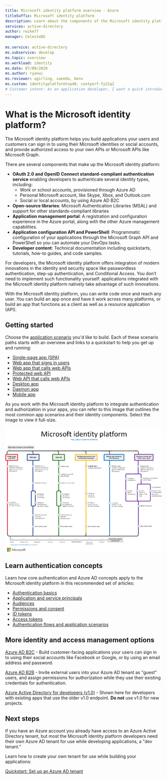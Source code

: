 ```yaml
---
title: Microsoft identity platform overview - Azure
titleSuffix: Microsoft identity platform
description: Learn about the components of the Microsoft identity platform and how they can help you build identity and access management (IAM) support into your applications.
services: active-directory
author: rwike77
manager: CelesteDG

ms.service: active-directory
ms.subservice: develop
ms.topic: overview
ms.workload: identity
ms.date: 07/09/2020
ms.author: ryanwi
ms.reviewer: agirling, saeeda, benv
ms.custom: identityplatformtop40, contperf-fy21q2
# Customer intent: As an application developer, I want a quick introduction to the Microsoft identity platform so I can decide if this platform meets my application development requirements.
---
```


# What is the Microsoft identity platform?

The Microsoft identity platform helps you build applications your users and customers can sign in to using their Microsoft identities or social accounts, and provide authorized access to your own APIs or Microsoft APIs like Microsoft Graph.

There are several components that make up the Microsoft identity platform:

- **OAuth 2.0 and OpenID Connect standard-compliant authentication service** enabling developers to authenticate several identity types, including:
  - Work or school accounts, provisioned through Azure AD
  - Personal Microsoft account, like Skype, Xbox, and Outlook.com
  - Social or local accounts, by using Azure AD B2C
- **Open-source libraries**: Microsoft Authentication Libraries (MSAL) and support for other standards-compliant libraries
- **Application management portal**: A registration and configuration experience in the Azure portal, along with the other Azure management capabilities.
- **Application configuration API and PowerShell**: Programmatic configuration of your applications through the Microsoft Graph API and PowerShell so you can automate your DevOps tasks.
- **Developer content**: Technical documentation including quickstarts, tutorials, how-to guides, and code samples.

For developers, the Microsoft identity platform offers integration of modern innovations in the identity and security space like passwordless authentication, step-up authentication, and Conditional Access. You don’t need to implement such functionality yourself: applications integrated with the Microsoft identity platform natively take advantage of such innovations.

With the Microsoft identity platform, you can write code once and reach any user. You can build an app once and have it work across many platforms, or build an app that functions as a client as well as a resource application (API).

## Getting started

Choose the [application scenario](authentication-flows-app-scenarios.md) you'd like to build. Each of these scenario paths starts with an overview and links to a quickstart to help you get up and running:

- [Single-page app (SPA)](scenario-spa-overview.md)
- [Web app that signs in users](scenario-web-app-sign-user-overview.md)
- [Web app that calls web APIs](scenario-web-app-call-api-overview.md)
- [Protected web API](scenario-protected-web-api-overview.md)
- [Web API that calls web APIs](scenario-web-api-call-api-overview.md)
- [Desktop app](scenario-desktop-overview.md)
- [Daemon app](scenario-daemon-overview.md)
- [Mobile app](scenario-mobile-overview.md)

As you work with the Microsoft identity platform to integrate authentication and authorization in your apps, you can refer to this image that outlines the most common app scenarios and their identity components. Select the image to view it full-size.

[![Metro map showing several application scenarios in Microsoft identity platform](./media/v2-overview/application-scenarios-identity-platform.png)](./media/v2-overview/application-scenarios-identity-platform.svg#lightbox)

## Learn authentication concepts

Learn how core authentication and Azure AD concepts apply to the Microsoft identity platform in this recommended set of articles:

- [Authentication basics](./authentication-vs-authorization.md)
- [Application and service principals](app-objects-and-service-principals.md)
- [Audiences](v2-supported-account-types.md)
- [Permissions and consent](v2-permissions-and-consent.md)
- [ID tokens](id-tokens.md)
- [Access tokens](access-tokens.md)
- [Authentication flows and application scenarios](authentication-flows-app-scenarios.md)

## More identity and access management options

[Azure AD B2C](../../active-directory-b2c/overview.md) - Build customer-facing applications your users can sign in to using their social accounts like Facebook or Google, or by using an email address and password.

[Azure AD B2B](../external-identities/what-is-b2b.md) - Invite external users into your Azure AD tenant as "guest" users, and assign permissions for authorization while they use their existing credentials for authentication.

[Azure Active Directory for developers (v1.0)](../azuread-dev/v1-overview.md) - Shown here for developers with existing apps that use the older v1.0 endpoint. **Do not** use v1.0 for new projects.

## Next steps

If you have an Azure account you already have access to an Azure Active Directory tenant, but most the Microsoft identity platform developers need their own Azure AD tenant for use while developing applications, a "dev tenant."

Learn how to create your own tenant for use while building your applications:

[Quickstart: Set up an Azure AD tenant](quickstart-create-new-tenant.md)
